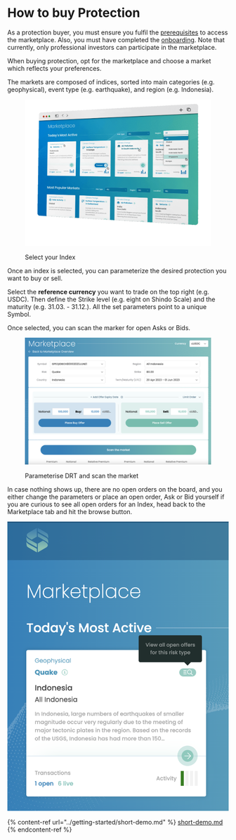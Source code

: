 # How to buy Protection

As a protection buyer, you must ensure you fulfil the [prerequisites](../how-does-risk-transfer-work/prerequisites.md) to access the marketplace. Also, you must have completed the [onboarding](../legal/kyb-aml.md). Note that currently, only professional investors can participate in the marketplace.

When buying protection, opt for the marketplace and choose a market which reflects your preferences.

The markets are composed of indices, sorted into main categories (e.g. geophysical), event type (e.g. earthquake), and region (e.g. Indonesia).

<figure><img src="../.gitbook/assets/image (6) (1).png" alt=""><figcaption><p>Select your Index</p></figcaption></figure>

Once an index is selected, you can parameterize the desired protection you want to buy or sell.

Select the **reference currency** you want to trade on the top right (e.g. USDC). Then define the Strike level (e.g. eight on Shindo Scale) and the maturity (e.g. 31.03. - 31.12.). All the set parameters point to a unique Symbol.

Once selected, you can scan the marker for open Asks or Bids.&#x20;

<figure><img src="../.gitbook/assets/image (10).png" alt=""><figcaption><p>Parameterise DRT and scan the market</p></figcaption></figure>

In case nothing shows up, there are no open orders on the board, and you either change the parameters or place an open order, Ask or Bid yourself if you are curious to see all open orders for an Index, head back to the Marketplace tab and hit the browse button.

![](<../.gitbook/assets/image (1) (1).png>)

{% content-ref url="../getting-started/short-demo.md" %}
[short-demo.md](../getting-started/short-demo.md)
{% endcontent-ref %}
